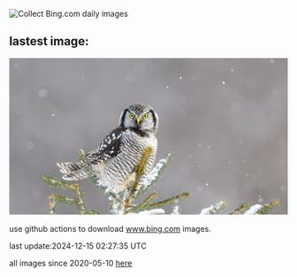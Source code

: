 ![Collect Bing.com daily images](https://github.com/counter2015/bing-daily-images/workflows/Collect%20Bing.com%20daily%20images/badge.svg)
## lastest image:
![](images/img.jpg)

use github actions to download www.bing.com images.

last update:2024-12-15 02:27:35 UTC

all images since 2020-05-10 [here](https://github.com/counter2015/bing-daily-images/tree/master/images) 
